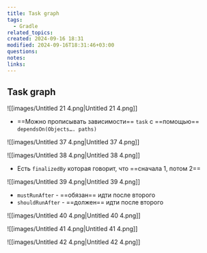 ```yaml
---
title: Task graph
tags:
  - Gradle
related_topics: 
created: 2024-09-16 18:31
modified: 2024-09-16T18:31:46+03:00
questions: 
notes: 
links: 
---
```



## Task graph

![[images/Untitled 21 4.png|Untitled 21 4.png]]

- ==Можно прописывать зависимости== `task` с ==помощью== `dependsOn(Objects…. paths)`

![[images/Untitled 37 4.png|Untitled 37 4.png]]

![[images/Untitled 38 4.png|Untitled 38 4.png]]

- Есть `finalizedBy` которая говорит, что ==сначала 1, потом 2==

![[images/Untitled 39 4.png|Untitled 39 4.png]]

- `mustRunAfter` - ==обязан== идти после второго
- `shouldRunAfter` - ==должен== идти после второго

![[images/Untitled 40 4.png|Untitled 40 4.png]]

  

![[images/Untitled 41 4.png|Untitled 41 4.png]]

![[images/Untitled 42 4.png|Untitled 42 4.png]]
